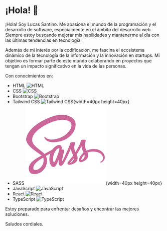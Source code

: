 # ¡Hola! 🚀

¡Hola! Soy Lucas Santino. Me apasiona el mundo de la programación y el desarrollo de software, especialmente en el ámbito del desarrollo web. Siempre estoy buscando mejorar mis habilidades y mantenerme al día con las últimas tendencias en tecnología.

Además de mi interés por la codificación, me fascina el ecosistema dinámico de la tecnología de la información y la innovación en startups. Mi objetivo es formar parte de este mundo colaborando en proyectos que tengan un impacto significativo en la vida de las personas.

Con conocimientos en:

- HTML ![HTML](https://upload.wikimedia.org/wikipedia/commons/thumb/6/61/HTML5_logo_and_wordmark.svg/40px-HTML5_logo_and_wordmark.svg)
- CSS ![CSS](https://upload.wikimedia.org/wikipedia/commons/thumb/d/d5/CSS3_logo_and_wordmark.svg/40px-CSS3_logo_and_wordmark.svg)
- Bootstrap ![Bootstrap](https://upload.wikimedia.org/wikipedia/commons/thumb/b/b2/Bootstrap_logo.svg/40px-Bootstrap_logo.svg.png)
- Tailwind CSS ![Tailwind CSS](https://www.vectorlogo.zone/logos/tailwindcss/tailwindcss-icon.svg){width=40px height=40px}
- SASS ![SASS](https://raw.githubusercontent.com/devicons/devicon/master/icons/sass/sass-original.svg){width=40px height=40px}
- JavaScript ![JavaScript](https://upload.wikimedia.org/wikipedia/commons/thumb/9/99/Unofficial_JavaScript_logo_2.svg/40px-Unofficial_JavaScript_logo_2.svg.png)
- React ![React](https://upload.wikimedia.org/wikipedia/commons/thumb/a/a7/React-icon.svg/40px-React-icon.svg.png)
- TypeScript ![TypeScript](https://upload.wikimedia.org/wikipedia/commons/thumb/4/4c/Typescript_logo_2020.svg/40px-Typescript_logo_2020.svg.png)

Estoy preparado para enfrentar desafíos y encontrar las mejores soluciones.

Saludos cordiales.
